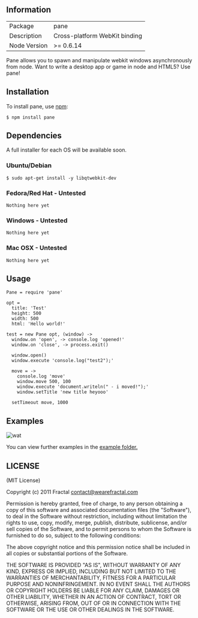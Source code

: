## Information

<table>
<tr> 
<td>Package</td><td>pane</td>
</tr>
<tr>
<td>Description</td>
<td>Cross-platform WebKit binding</td>
</tr>
<tr>
<td>Node Version</td>
<td>>= 0.6.14</td>
</tr>
</table>

Pane allows you to spawn and manipulate webkit windows asynchronously from node. Want to write a desktop app or game in node and HTML5? Use pane!

## Installation

To install pane, use [npm](http://github.com/isaacs/npm):

    $ npm install pane

## Dependencies

A full installer for each OS will be available soon.

### Ubuntu/Debian

    $ sudo apt-get install -y libqtwebkit-dev

### Fedora/Red Hat - Untested

    Nothing here yet

### Windows - Untested

    Nothing here yet

### Mac OSX - Untested

    Nothing here yet

## Usage

```coffee-script
Pane = require 'pane'

opt =
  title: 'Test'
  height: 500
  width: 500
  html: 'Hello world!'

test = new Pane opt, (window) ->
  window.on 'open', -> console.log 'opened!'
  window.on 'close', -> process.exit()

  window.open()
  window.execute 'console.log("test2");'

  move = ->
    console.log 'move'
    window.move 500, 100
    window.execute 'document.writeln(" - i moved!");'
    window.setTitle 'new title heyooo'

  setTimeout move, 1000

```

## Examples

![wat](http://i.imgur.com/QSQNu.png)

You can view further examples in the [example folder.](https://github.com/wearefractal/pane/tree/master/examples)

## LICENSE

(MIT License)

Copyright (c) 2011 Fractal <contact@wearefractal.com>

Permission is hereby granted, free of charge, to any person obtaining
a copy of this software and associated documentation files (the
"Software"), to deal in the Software without restriction, including
without limitation the rights to use, copy, modify, merge, publish,
distribute, sublicense, and/or sell copies of the Software, and to
permit persons to whom the Software is furnished to do so, subject to
the following conditions:

The above copyright notice and this permission notice shall be
included in all copies or substantial portions of the Software.

THE SOFTWARE IS PROVIDED "AS IS", WITHOUT WARRANTY OF ANY KIND,
EXPRESS OR IMPLIED, INCLUDING BUT NOT LIMITED TO THE WARRANTIES OF
MERCHANTABILITY, FITNESS FOR A PARTICULAR PURPOSE AND
NONINFRINGEMENT. IN NO EVENT SHALL THE AUTHORS OR COPYRIGHT HOLDERS BE
LIABLE FOR ANY CLAIM, DAMAGES OR OTHER LIABILITY, WHETHER IN AN ACTION
OF CONTRACT, TORT OR OTHERWISE, ARISING FROM, OUT OF OR IN CONNECTION
WITH THE SOFTWARE OR THE USE OR OTHER DEALINGS IN THE SOFTWARE.
